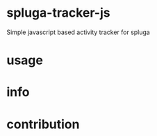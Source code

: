 # spluga-tracker-js

Simple javascript based activity tracker for spluga

# usage

# info

# contribution
